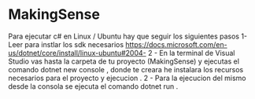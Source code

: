 # MakingSense
Para ejecutar c# en Linux / Ubuntu hay que seguir los siguientes pasos
1- Leer para instlar los sdk necesarios https://docs.microsoft.com/en-us/dotnet/core/install/linux-ubuntu#2004-
2 - En la terminal de Visual Studio vas hasta la carpeta de tu proyecto (MakingSense)
 y ejecutas el comando dotnet new console , donde te creara he instalara los recursos necesarios para el proyecto y ejecucion .
2 - Para la ejecucion del mismo desde la consola se ejecuta el comando dotnet run .